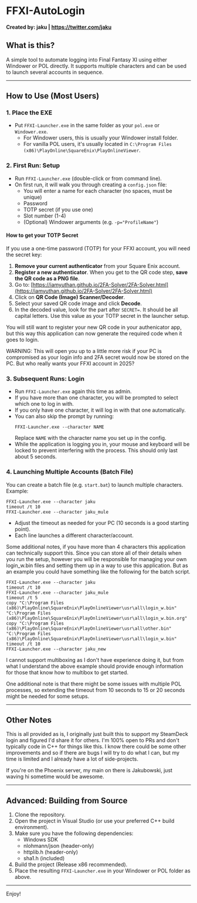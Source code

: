 # FFXI-AutoLogin

**Created by: jaku  |  https://twitter.com/jaku**

## What is this?
A simple tool to automate logging into Final Fantasy XI using either Windower or POL directly. It supports multiple characters and can be used to launch several accounts in sequence.

---

## How to Use (Most Users)

### 1. Place the EXE
- Put `FFXI-Launcher.exe` in the same folder as your `pol.exe` or `Windower.exe`.
  - For Windower users, this is usually your Windower install folder.
  - For vanilla POL users, it's usually located in `C:\Program Files (x86)\PlayOnline\SquareEnix\PlayOnlineViewer`.

### 2. First Run: Setup
- Run `FFXI-Launcher.exe` (double-click or from command line).
- On first run, it will walk you through creating a `config.json` file:
  - You will enter a name for each character (no spaces, must be unique)
  - Password
  - TOTP secret (if you use one)
  - Slot number (1-4)
  - (Optional) Windower arguments (e.g. `-p="ProfileName"`)

#### How to get your TOTP Secret
If you use a one-time password (TOTP) for your FFXI account, you will need the secret key:

1. **Remove your current authenticator** from your Square Enix account.
2. **Register a new authenticator**. When you get to the QR code step, **save the QR code as a PNG file**.
3. Go to: [https://iamyuthan.github.io/2FA-Solver/2FA-Solver.html](https://iamyuthan.github.io/2FA-Solver/2FA-Solver.html)
4. Click on **QR Code (Image) Scanner/Decoder**.
5. Select your saved QR code image and click **Decode**.
6. In the decoded value, look for the part after `SECRET=`. It should be all capital letters. Use this value as your TOTP secret in the launcher setup.

You will still want to register your new QR code in your authenicator app, but this way this application can now generate the required code when it goes to login.

WARNING: This will open you up to a little more risk if your PC is compromised as your login info and 2FA secret would now be stored on the PC. But who really wants your FFXI account in 2025?

### 3. Subsequent Runs: Login
- Run `FFXI-Launcher.exe` again this time as admin.
- If you have more than one character, you will be prompted to select which one to log in with.
- If you only have one character, it will log in with that one automatically.
- You can also skip the prompt by running:
  ```
  FFXI-Launcher.exe --character NAME
  ```
  Replace `NAME` with the character name you set up in the config.
- While the application is logging you in, your mouse and keyboard will be locked to prevent interfering with the process. This should only last about 5 seconds.



### 4. Launching Multiple Accounts (Batch File)
You can create a batch file (e.g. `start.bat`) to launch multiple characters. Example:

```
FFXI-Launcher.exe --character jaku
timeout /t 10
FFXI-Launcher.exe --character jaku_mule
```

- Adjust the timeout as needed for your PC (10 seconds is a good starting point).
- Each line launches a different character/account.


Some additional notes, if you have more than 4 characters this application can technically support this. Since you can store all of their details when you run the setup, however you will be responsible for managing your own login_w.bin files and setting them up in a way to use this application. But as an example you could have something like the following for the batch script.

```
FFXI-Launcher.exe --character jaku
timeout /t 10
FFXI-Launcher.exe --character jaku_mule
timeout /t 5
copy "C:\Program Files (x86)\PlayOnline\SquareEnix\PlayOnlineViewer\usr\all\login_w.bin" "C:\Program Files (x86)\PlayOnline\SquareEnix\PlayOnlineViewer\usr\all\login_w.bin.org"
copy "C:\Program Files (x86)\PlayOnline\SquareEnix\PlayOnlineViewer\usr\all\other.bin" "C:\Program Files (x86)\PlayOnline\SquareEnix\PlayOnlineViewer\usr\all\login_w.bin"
timeout /t 10
FFXI-Launcher.exe --character jaku_new

```

I cannot support multiboxing as I don't have experience doing it, but from what I understand the above example should provide enough information for those that know how to multibox to get started.

One additional note is that there might be some issues with multiple POL processes, so extending the timeout from 10 seconds to 15 or 20 seconds might be needed for some setups. 

---

## Other Notes

This is all provided as is, I originally just built this to support my SteamDeck login and figured I'd share it for others. I'm 100% open to PRs and don't typically code in C++ for things like this. I know there could be some other improvements and so if there are bugs I will try to do what I can, but my time is limited and I already have a lot of side-projects.

If you're on the Phoenix server, my main on there is Jakubowski, just waving hi sometime would be awesome.

---

## Advanced: Building from Source

1. Clone the repository.
2. Open the project in Visual Studio (or use your preferred C++ build environment).
3. Make sure you have the following dependencies:
   - Windows SDK
   - nlohmann/json (header-only)
   - httplib.h (header-only)
   - sha1.h (included)
4. Build the project (Release x86 recommended).
5. Place the resulting `FFXI-Launcher.exe` in your Windower or POL folder as above.

---

Enjoy! 